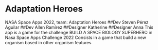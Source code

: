 # Adaptation Heroes
NASA Space Apps 2022, team: Adaptation Heroes
##Dev Steven Pérez Aguilar
##Dev Allen Ramírez
##Designer Katherine
##Designer Anna
This app is a game for the challenge BUILD A SPACE BIOLOGY SUPERHERO in Nasa Space Apps Challenge 2022
Consists in a game that build a new organism based in other organism features